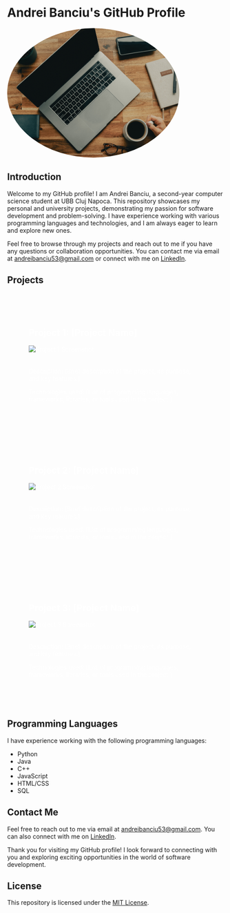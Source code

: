 # Andrei Banciu's GitHub Profile

<img src="images/backgroundGIT.jpg" alt="Profile Picture" style="width: 400px; height: 300px; object-fit: cover; border-radius: 50%;">

## Introduction

Welcome to my GitHub profile! I am Andrei Banciu, a second-year computer science student at UBB Cluj Napoca. This repository showcases my personal and university projects, demonstrating my passion for software development and problem-solving. I have experience working with various programming languages and technologies, and I am always eager to learn and explore new ones.

Feel free to browse through my projects and reach out to me if you have any questions or collaboration opportunities. You can contact me via email at [andreibanciu53@gmail.com](mailto:andreibanciu53@gmail.com) or connect with me on [LinkedIn](https://www.linkedin.com/in/andrei-banciu-089a32224/).

## Projects

<div style="background-image: url('images/code_background.jpg'); background-size: cover; padding: 50px; color: white;">
    <h2>Project 1: [Project Name]</h2>
    <img src="images/project1_screenshot.jpg" alt="Project 1 Screenshot" width="500" height="300" style="margin-bottom: 20px;">
    <p>Description: [Brief description of the project, its purpose, and key features.]</p>
    <p>Technologies used: [List of programming languages, frameworks, libraries, or tools used in the project.]</p>
</div>

<div style="background-image: url('images/code_background.jpg'); background-size: cover; padding: 50px; color: white;">
    <h2>Project 2: [Project Name]</h2>
    <img src="images/project2_screenshot.jpg" alt="Project 2 Screenshot" width="500" height="300" style="margin-bottom: 20px;">
    <p>Description: [Brief description of the project, its purpose, and key features.]</p>
    <p>Technologies used: [List of programming languages, frameworks, libraries, or tools used in the project.]</p>
</div>

<div style="background-image: url('images/code_background.jpg'); background-size: cover; padding: 50px; color: white;">
    <h2>Project 3: [Project Name]</h2>
    <img src="images/project3_screenshot.jpg" alt="Project 3 Screenshot" width="500" height="300" style="margin-bottom: 20px;">
    <p>Description: [Brief description of the project, its purpose, and key features.]</p>
    <p>Technologies used: [List of programming languages, frameworks, libraries, or tools used in the project.]</p>
</div>

## Programming Languages

I have experience working with the following programming languages:

- Python
- Java
- C++
- JavaScript
- HTML/CSS
- SQL

## Contact Me

Feel free to reach out to me via email at [andreibanciu53@gmail.com](mailto:andreibanciu53@gmail.com). You can also connect with me on [LinkedIn](https://www.linkedin.com/in/andrei-banciu-089a32224/).

Thank you for visiting my GitHub profile! I look forward to connecting with you and exploring exciting opportunities in the world of software development.

## License

This repository is licensed under the [MIT License](LICENSE).
